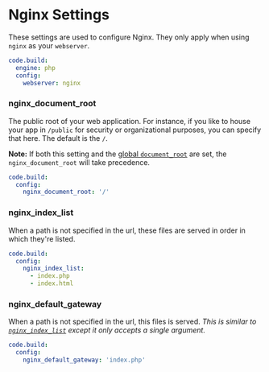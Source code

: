# Nginx Settings

These settings are used to configure Nginx. They only apply when using `nginx` as your `webserver`.

```yaml
code.build:
  engine: php
  config:
    webserver: nginx
```

### nginx\_document\_root
The public root of your web application. For instance, if you like to house your app in `/public` for security or organizational purposes, you can specify that here. The default is the `/`.

**Note:** If both this setting and the [global `document_root`](/php/config/webserver/webserver-settings.html#document_root) are set, the `nginx_document_root` will take precedence.

```yaml
code.build:
  config:
    nginx_document_root: '/'
```

### nginx\_index\_list
When a path is not specified in the url, these files are served in order in which they're listed.

```yaml
code.build:
  config:
    nginx_index_list:
      - index.php
      - index.html
```

### nginx\_default\_gateway
When a path is not specified in the url, this files is served. *This is similar to [`nginx_index_list`](#nginx_index_list) except it only accepts a single argument.*

```yaml
code.build:
  config:
    nginx_default_gateway: 'index.php'
```
